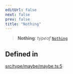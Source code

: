 ```yaml
---
editUrl: false
next: false
prev: false
title: "Nothing"
---
```


> **Nothing**: *typeof* [`Nothing`](/api/variables/nothing/)

## Defined in

[src/type/maybe/maybe.ts:5](https://github.com/skyleague/axioms/blob/75fb1c5c977f1940e84e5cdcef2be336d1fd81da/src/type/maybe/maybe.ts#L5)
